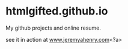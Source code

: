 htmlgifted.github.io
====================

My github projects and online resume.

see it in action at <a href="http://www.jeremyahenry.com">www.jeremyahenry.com<?a>
